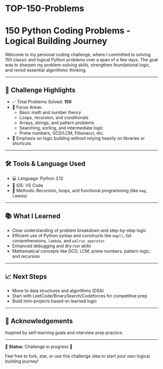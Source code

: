 # TOP-150-Problems
# 150 Python Coding Problems - Logical Building Journey

Welcome to my personal coding challenge, where I committed to solving 150 classic and logical Python problems over a span of a few days. The goal was to sharpen my problem-solving skills, strengthen foundational logic, and revisit essential algorithmic thinking.

---

## 🚀 Challenge Highlights

- ✅ Total Problems Solved: **150**
- 🧩 Focus Areas:
  - Basic math and number theory
  - Loops, recursion, and conditionals
  - Arrays, strings, and pattern problems
  - Searching, sorting, and intermediate logic
  - Prime numbers, GCD/LCM, Fibonacci, etc.
- 🧠 Emphasis on logic building without relying heavily on libraries or shortcuts

---

## 🛠️ Tools & Language Used

- 💻 Language: Python 3.12
- 📝 IDE: VS Code
- 🔁 Methods: Recursion, loops, and functional programming (like `map`, `lambda`)

---

## 📚 What I Learned

- Clear understanding of problem breakdown and step-by-step logic
- Efficient use of Python syntax and constructs like `map()`, list comprehensions, `lambda`, and `walrus operator`
- Enhanced debugging and dry-run skills
- Mathematical concepts like GCD, LCM, prime numbers, pattern logic, and recursion

---

## 📈 Next Steps

- Move to data structures and algorithms (DSA)
- Start with LeetCode/BinarySearch/Codeforces for competitive prep
- Build mini-projects based on learned logic

---

## 🙌 Acknowledgements

Inspired by self-learning goals and interview prep practice.

---

**📍 Status**: Challenge in progress 🎉  

Feel free to fork, star, or use this challenge idea to start your own logical building journey!


